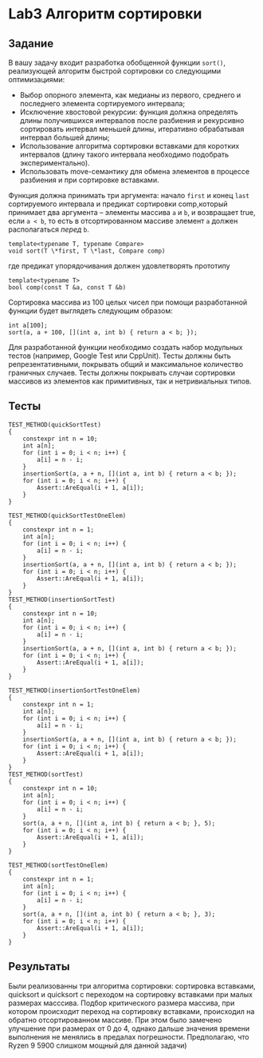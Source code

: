 # Lab3 Алгоритм сортировки
## Задание 
В вашу задачу входит разработка обобщенной функции `sort()`, реализующей алгоритм быстрой сортировки со следующими оптимизациями:

- Выбор опорного элемента, как медианы из первого, среднего и последнего элемента сортируемого интервала;
- Исключение хвостовой рекурсии: функция должна определять длины получившихся интервалов после разбиения и рекурсивно сортировать интервал меньшей длины, итеративно обрабатывая интервал большей длины;
- Использование алгоритма сортировки вставками для коротких интервалов (длину такого интервала необходимо подобрать экспериментально).
- Использовать move-семантику для обмена элементов в процессе разбиения и при сортировке вставками.

Функция должна принимать три аргумента: начало `first` и конец `last` сортируемого интервала и предикат сортировки comp,который принимает два аргумента – элементы массива `a` и `b`, и возвращает true, если `a < b`, то есть в отсортированном массиве элемент `a` должен располагаться *перед* `b`.
```
template<typename T, typename Compare>
void sort(T \*first, T \*last, Compare comp)
```
где предикат упорядочивания должен удовлетворять прототипу 
```
template<typename T>
bool comp(const T &a, const T &b)
```
Сортировка массива из 100 целых чисел при помощи разработанной функции будет выглядеть следующим образом:
```
int a[100];
sort(a, a + 100, [](int a, int b) { return a < b; });
```
Для разработанной функции необходимо создать набор модульных тестов (например, Google Test или CppUnit). Тесты должны быть репрезентативными, покрывать общий и максимальное количество граничных случаев. Тесты должны покрывать случаи сортировки массивов из элементов как примитивных, так и нетривиальных типов.

## Тесты
```
TEST_METHOD(quickSortTest)
{
	constexpr int n = 10;
	int a[n];
	for (int i = 0; i < n; i++) {
		a[i] = n - i;
	}
	insertionSort(a, a + n, [](int a, int b) { return a < b; });
	for (int i = 0; i < n; i++) {
		Assert::AreEqual(i + 1, a[i]);
	}
}

TEST_METHOD(quickSortTestOneElem)
{
	constexpr int n = 1;
	int a[n];
	for (int i = 0; i < n; i++) {
		a[i] = n - i;
	}
	insertionSort(a, a + n, [](int a, int b) { return a < b; });
	for (int i = 0; i < n; i++) {
		Assert::AreEqual(i + 1, a[i]);
	}
}
TEST_METHOD(insertionSortTest)
{
	constexpr int n = 10;
	int a[n];
	for (int i = 0; i < n; i++) {
		a[i] = n - i;
	}
	insertionSort(a, a + n, [](int a, int b) { return a < b; });
	for (int i = 0; i < n; i++) {
		Assert::AreEqual(i + 1, a[i]);
	}
}

TEST_METHOD(insertionSortTestOneElem)
{
	constexpr int n = 1;
	int a[n];
	for (int i = 0; i < n; i++) {
		a[i] = n - i;
	}
	insertionSort(a, a + n, [](int a, int b) { return a < b; });
	for (int i = 0; i < n; i++) {
		Assert::AreEqual(i + 1, a[i]);
	}
}
TEST_METHOD(sortTest)
{
	constexpr int n = 10;
	int a[n];
	for (int i = 0; i < n; i++) {
		a[i] = n - i;
	}
	sort(a, a + n, [](int a, int b) { return a < b; }, 5);
	for (int i = 0; i < n; i++) {
		Assert::AreEqual(i + 1, a[i]);
	}
}

TEST_METHOD(sortTestOneElem)
{
	constexpr int n = 1;
	int a[n];
	for (int i = 0; i < n; i++) {
		a[i] = n - i;
	}
	sort(a, a + n, [](int a, int b) { return a < b; }, 3);
	for (int i = 0; i < n; i++) {
		Assert::AreEqual(i + 1, a[i]);
	}
}
```
## Результаты
Были реализованны три алгоритма сортировки: сортировка вставками, quicksort и quicksort с переходом на сортировку вставками при малых размерах масссива.
Подбор критического размера массива, при котором происходит переход на сортировку вставками, происходил на обратно отсортированном массиве.
При этом было замечено улучшение при размерах от 0 до 4, однако дальше значения времени выполнения не менялись в предалах погрешности. 
Предполагаю, что Ryzen 9 5900 слишком мощный для данной задачи)